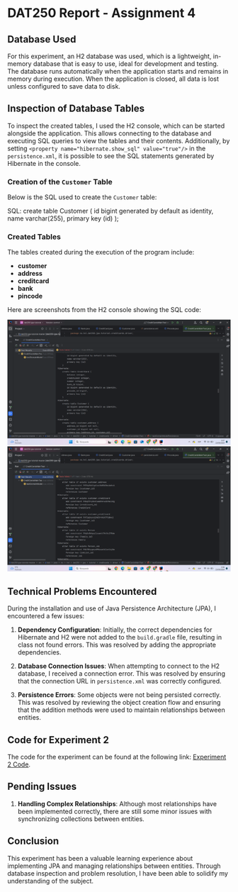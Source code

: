# DAT250 Report - Assignment 4

## Database Used

For this experiment, an H2 database was used, which is a lightweight, in-memory database that is easy to use, ideal for development and testing. The database runs automatically when the application starts and remains in memory during execution. When the application is closed, all data is lost unless configured to save data to disk.

## Inspection of Database Tables

To inspect the created tables, I used the H2 console, which can be started alongside the application. This allows connecting to the database and executing SQL queries to view the tables and their contents. Additionally, by setting `<property name="hibernate.show_sql" value="true"/>` in the `persistence.xml`, it is possible to see the SQL statements generated by Hibernate in the console.

### Creation of the `Customer` Table

Below is the SQL used to create the `Customer` table:

SQL:
create table Customer (
        id bigint generated by default as identity,
        name varchar(255),
        primary key (id)
);

### Created Tables

The tables created during the execution of the program include:

- **customer**
- **address**
- **creditcard**
- **bank**
- **pincode**

Here are screenshots from the H2 console showing the SQL code:

![Screenshot of H2 Console (createTable)](https://github.com/NachoAlcaldeT/DAT250/blob/main/Assignment4/createTable_screenshot.png)
![Screenshot of H2 Console (alterTable)](https://github.com/NachoAlcaldeT/DAT250/blob/main/Assignment4/alterTable_screenshot.png)

## Technical Problems Encountered

During the installation and use of Java Persistence Architecture (JPA), I encountered a few issues:

1. **Dependency Configuration**: Initially, the correct dependencies for Hibernate and H2 were not added to the `build.gradle` file, resulting in class not found errors. This was resolved by adding the appropriate dependencies.

2. **Database Connection Issues**: When attempting to connect to the H2 database, I received a connection error. This was resolved by ensuring that the connection URL in `persistence.xml` was correctly configured.

3. **Persistence Errors**: Some objects were not being persisted correctly. This was resolved by reviewing the object creation flow and ensuring that the addition methods were used to maintain relationships between entities.

## Code for Experiment 2

The code for the experiment can be found at the following link: [Experiment 2 Code](https://github.com/NachoAlcaldeT/DAT250/tree/main/Assignment4/dat250-jpa-tutorial-master).

## Pending Issues

1. **Handling Complex Relationships**: Although most relationships have been implemented correctly, there are still some minor issues with synchronizing collections between entities.

## Conclusion

This experiment has been a valuable learning experience about implementing JPA and managing relationships between entities. Through database inspection and problem resolution, I have been able to solidify my understanding of the subject.
